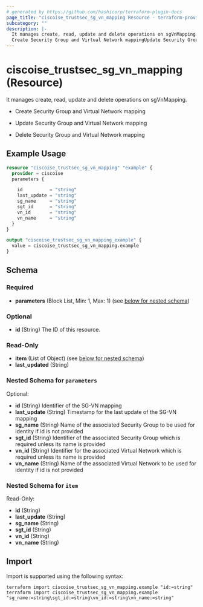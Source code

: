 ```yaml
---
# generated by https://github.com/hashicorp/terraform-plugin-docs
page_title: "ciscoise_trustsec_sg_vn_mapping Resource - terraform-provider-ciscoise"
subcategory: ""
description: |-
  It manages create, read, update and delete operations on sgVnMapping.
  Create Security Group and Virtual Network mappingUpdate Security Group and Virtual Network mappingDelete Security Group and Virtual Network mapping
---
```


# ciscoise_trustsec_sg_vn_mapping (Resource)

It manages create, read, update and delete operations on sgVnMapping.

- Create Security Group and Virtual Network mapping

- Update Security Group and Virtual Network mapping

- Delete Security Group and Virtual Network mapping

## Example Usage

```terraform
resource "ciscoise_trustsec_sg_vn_mapping" "example" {
  provider = ciscoise
  parameters {

    id          = "string"
    last_update = "string"
    sg_name     = "string"
    sgt_id      = "string"
    vn_id       = "string"
    vn_name     = "string"
  }
}

output "ciscoise_trustsec_sg_vn_mapping_example" {
  value = ciscoise_trustsec_sg_vn_mapping.example
}
```

<!-- schema generated by tfplugindocs -->
## Schema

### Required

- **parameters** (Block List, Min: 1, Max: 1) (see [below for nested schema](#nestedblock--parameters))

### Optional

- **id** (String) The ID of this resource.

### Read-Only

- **item** (List of Object) (see [below for nested schema](#nestedatt--item))
- **last_updated** (String)

<a id="nestedblock--parameters"></a>
### Nested Schema for `parameters`

Optional:

- **id** (String) Identifier of the SG-VN mapping
- **last_update** (String) Timestamp for the last update of the SG-VN mapping
- **sg_name** (String) Name of the associated Security Group to be used for identity if id is not provided
- **sgt_id** (String) Identifier of the associated Security Group which is required unless its name is provided
- **vn_id** (String) Identifier for the associated Virtual Network which is required unless its name is provided
- **vn_name** (String) Name of the associated Virtual Network to be used for identity if id is not provided


<a id="nestedatt--item"></a>
### Nested Schema for `item`

Read-Only:

- **id** (String)
- **last_update** (String)
- **sg_name** (String)
- **sgt_id** (String)
- **vn_id** (String)
- **vn_name** (String)

## Import

Import is supported using the following syntax:

```shell
terraform import ciscoise_trustsec_sg_vn_mapping.example "id:=string"
terraform import ciscoise_trustsec_sg_vn_mapping.example "sg_name:=string\sgt_id:=string\vn_id:=string\vn_name:=string"
```
